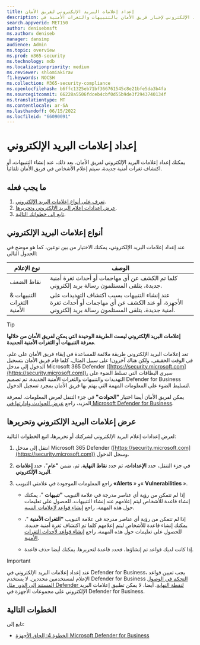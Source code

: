 ```yaml
---
title: إعداد إعلامات البريد الإلكتروني لفريق الأمان
description: قم بإعداد إعلامات البريد الإلكتروني لإخبار فريق الأمان بالتنبيهات والثغرات الأمنية في Defender for Business.
search.appverid: MET150
author: denisebmsft
ms.author: deniseb
manager: dansimp
audience: Admin
ms.topic: overview
ms.prod: m365-security
ms.technology: mdb
ms.localizationpriority: medium
ms.reviewer: shlomiakirav
f1.keywords: NOCSH
ms.collection: M365-security-compliance
ms.openlocfilehash: b6ffc1325eb71bf366761545c8e21bfe5da3b4fa
ms.sourcegitcommit: 66228a5506fdceb4cbf0d55b9de3f2943740134f
ms.translationtype: MT
ms.contentlocale: ar-SA
ms.lasthandoff: 06/15/2022
ms.locfileid: "66090091"
---
```

# <a name="set-up-email-notifications"></a>إعداد إعلامات البريد الإلكتروني

يمكنك إعداد إعلامات البريد الإلكتروني لفريق الأمان. بعد ذلك، عند إنشاء التنبيهات، أو اكتشاف ثغرات أمنية جديدة، سيتم إعلام الأشخاص في فريق الأمان تلقائيا. 

## <a name="what-to-do"></a>ما يجب فعله

1. [تعرف على أنواع إعلامات البريد الإلكتروني](#types-of-email-notifications).
2. [عرض إعدادات إعلام البريد الإلكتروني وتحريرها](#view-and-edit-email-notifications).
3. [تابع إلى خطواتك التالية](#next-steps).



## <a name="types-of-email-notifications"></a>أنواع إعلامات البريد الإلكتروني

عند إعداد إعلامات البريد الإلكتروني، يمكنك الاختيار من بين نوعين، كما هو موضح في الجدول التالي:

| نوع الإعلام  | الوصف  |
|---------|---------|
| نقاط الضعف  | كلما تم الكشف عن أي مهاجمات أو أحداث ثغرة أمنية جديدة، يتلقى المستلمون رسالة بريد إلكتروني. |
| التنبيهات & الثغرات الأمنية  | عند إنشاء التنبيهات بسبب اكتشاف التهديدات على الأجهزة، أو عند الكشف عن أي مهاجمات أو أحداث ثغرة أمنية جديدة، يتلقى المستلمون رسالة بريد إلكتروني. |

> [!TIP]
> **إعلامات البريد الإلكتروني ليست الطريقة الوحيدة التي يمكن لفريق الأمان من خلالها معرفة التنبيهات أو الثغرات الأمنية الجديدة**.
> 
> تعد إعلامات البريد الإلكتروني طريقة ملائمة للمساعدة في إبقاء فريق الأمان على علم، في الوقت الحقيقي. ولكن هناك آخرون! على سبيل المثال، كلما قام فريق الأمان بتسجيل الدخول إلى مدخل Microsoft 365 Defender ([https://security.microsoft.com](https://security.microsoft.com))، سيرى البطاقات التي تسلط الضوء على التهديدات والتنبيهات والثغرات الأمنية الجديدة. تم تصميم Defender for Business لتسليط الضوء على المعلومات المهمة التي يهتم بها فريق الأمان بمجرد تسجيل الدخول.
> 
> يمكن لفريق الأمان أيضا اختيار **"الحوادث"** في جزء التنقل لعرض المعلومات. لمعرفة المزيد، راجع [عرض الحوادث وإدارتها في Microsoft Defender for Business](mdb-view-manage-incidents.md).

## <a name="view-and-edit-email-notifications"></a>عرض إعلامات البريد الإلكتروني وتحريرها

لعرض إعدادات إعلام البريد الإلكتروني لشركتك أو تحريرها، اتبع الخطوات التالية:

1. انتقل إلى مدخل Microsoft 365 Defender ([https://security.microsoft.com](https://security.microsoft.com)) وسجل الدخول.

2. في جزء التنقل، حدد **الإعدادات**، ثم حدد **نقاط النهاية**. ثم، ضمن **"عام**"، حدد **إعلامات البريد الإلكتروني**. 

3. راجع المعلومات الموجودة في علامتي التبويب **«Alerts** » و« **Vulnerabilities** ».

   - إذا لم تتمكن من رؤية أي عناصر مدرجة في علامة التبويب **"تنبيهات** "، يمكنك إنشاء قاعدة للأشخاص ليتم إعلامهم عند إنشاء التنبيهات. للحصول على تعليمات حول هذه المهمة، راجع [إنشاء قواعد لإعلامات التنبيه](../defender-endpoint/configure-email-notifications.md).

   - إذا لم تتمكن من رؤية أي عناصر مدرجة في علامة التبويب **"الثغرات الأمنية** "، يمكنك إنشاء قاعدة للأشخاص ليتم إعلامهم كلما تم اكتشاف ثغرة أمنية جديدة. للحصول على تعليمات حول هذه المهمة، راجع [إنشاء قواعد لأحداث الثغرات الأمنية](../defender-endpoint/configure-vulnerability-email-notifications.md).

   - إذا كانت لديك قواعد تم إنشاؤها، فحدد قاعدة لتحريرها. يمكنك أيضا حذف قاعدة. 

> [!IMPORTANT]
> عند إعداد إعلامات البريد الإلكتروني في Defender for Business، يجب تعيين قواعد الإعلام لمستخدمين محددين. لا يستخدم Defender for Business [التحكم في الوصول المستند إلى الدور مثل Defender لنقطة النهاية](../defender-endpoint/rbac.md). أيضا، لا يمكن تطبيق إعلامات البريد الإلكتروني على مجموعات الأجهزة في Defender for Business. 

## <a name="next-steps"></a>الخطوات التالية

تابع إلى:

- [الخطوة 4: إلحاق الأجهزة Microsoft Defender for Business](mdb-onboard-devices.md)
